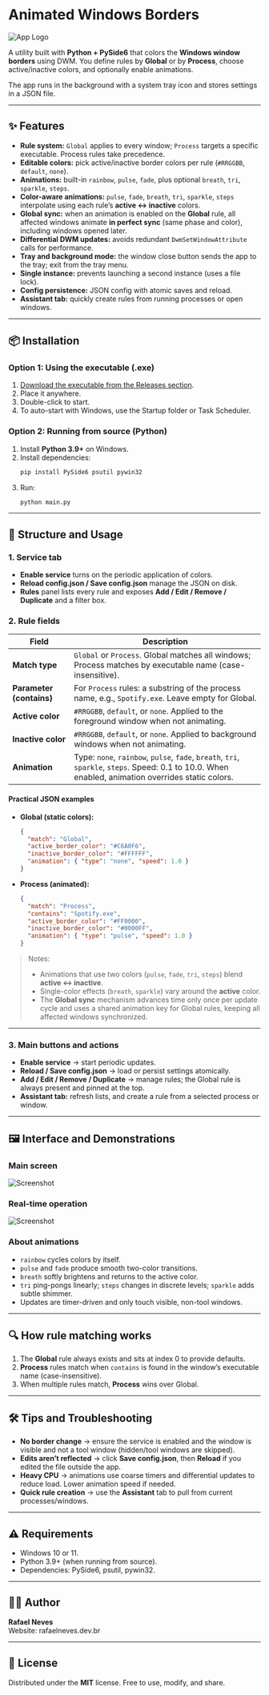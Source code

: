 # Animated Windows Borders

![App Logo](docs/icon.png)

A utility built with **Python + PySide6** that colors the **Windows window borders** using DWM.
You define rules by **Global** or by **Process**, choose active/inactive colors, and optionally enable animations.

The app runs in the background with a system tray icon and stores settings in a JSON file.

---

## ✨ Features

- **Rule system:** `Global` applies to every window; `Process` targets a specific executable. Process rules take precedence.
- **Editable colors:** pick active/inactive border colors per rule (`#RRGGBB`, `default`, `none`).
- **Animations:** built-in `rainbow`, `pulse`, `fade`, plus optional `breath`, `tri`, `sparkle`, `steps`.
- **Color-aware animations:** `pulse`, `fade`, `breath`, `tri`, `sparkle`, `steps` interpolate using each rule’s **active ↔ inactive** colors.
- **Global sync:** when an animation is enabled on the **Global** rule, all affected windows animate **in perfect sync** (same phase and color), including windows opened later.
- **Differential DWM updates:** avoids redundant `DwmSetWindowAttribute` calls for performance.
- **Tray and background mode:** the window close button sends the app to the tray; exit from the tray menu.
- **Single instance:** prevents launching a second instance (uses a file lock).
- **Config persistence:** JSON config with atomic saves and reload.
- **Assistant tab:** quickly create rules from running processes or open windows.

---

## 📦 Installation

### Option 1: Using the executable (.exe)

1. [Download the executable from the Releases section](https://github.com/jrcn1991/app_animated_window_borders/releases/latest).
2. Place it anywhere.
3. Double-click to start.
4. To auto-start with Windows, use the Startup folder or Task Scheduler.

### Option 2: Running from source (Python)

1. Install **Python 3.9+** on Windows.
2. Install dependencies:
   ```bash
   pip install PySide6 psutil pywin32
   ```
3. Run:
   ```bash
   python main.py
   ```

---

## 🚀 Structure and Usage

### 1. Service tab
- **Enable service** turns on the periodic application of colors.
- **Reload config.json / Save config.json** manage the JSON on disk.
- **Rules** panel lists every rule and exposes **Add / Edit / Remove / Duplicate** and a filter box.

### 2. Rule fields

| Field | Description |
|---|---|
| **Match type** | `Global` or `Process`. Global matches all windows; Process matches by executable name (case-insensitive). |
| **Parameter (contains)** | For `Process` rules: a substring of the process name, e.g., `Spotify.exe`. Leave empty for Global. |
| **Active color** | `#RRGGBB`, `default`, or `none`. Applied to the foreground window when not animating. |
| **Inactive color** | `#RRGGBB`, `default`, or `none`. Applied to background windows when not animating. |
| **Animation** | Type: `none`, `rainbow`, `pulse`, `fade`, `breath`, `tri`, `sparkle`, `steps`. Speed: 0.1 to 10.0. When enabled, animation overrides static colors. |

#### Practical JSON examples

- **Global (static colors):**
  ```json
  {
    "match": "Global",
    "active_border_color": "#C6A0F6",
    "inactive_border_color": "#FFFFFF",
    "animation": { "type": "none", "speed": 1.0 }
  }
  ```
- **Process (animated):**
  ```json
  {
    "match": "Process",
    "contains": "Spotify.exe",
    "active_border_color": "#FF0000",
    "inactive_border_color": "#0000FF",
    "animation": { "type": "pulse", "speed": 1.0 }
  }
  ```

> Notes:
> - Animations that use two colors (`pulse`, `fade`, `tri`, `steps`) blend **active ↔ inactive**.
> - Single-color effects (`breath`, `sparkle`) vary around the **active** color.
> - The **Global sync** mechanism advances time only once per update cycle and uses a shared animation key for Global rules, keeping all affected windows synchronized.

---

### 3. Main buttons and actions
- **Enable service** → start periodic updates.
- **Reload / Save config.json** → load or persist settings atomically.
- **Add / Edit / Remove / Duplicate** → manage rules; the Global rule is always present and pinned at the top.
- **Assistant tab:** refresh lists, and create a rule from a selected process or window.

---

## 🖼️ Interface and Demonstrations

### Main screen
![Screenshot](docs/tela.png)  

### Real-time operation
![Screenshot](docs/final.gif)  

### About animations
- `rainbow` cycles colors by itself.
- `pulse` and `fade` produce smooth two-color transitions.
- `breath` softly brightens and returns to the active color.
- `tri` ping-pongs linearly; `steps` changes in discrete levels; `sparkle` adds subtle shimmer.
- Updates are timer-driven and only touch visible, non-tool windows.

---

## 🔍 How rule matching works

1. The **Global** rule always exists and sits at index 0 to provide defaults.
2. **Process** rules match when `contains` is found in the window’s executable name (case-insensitive).
3. When multiple rules match, **Process** wins over Global.

---

## 🛠️ Tips and Troubleshooting

- **No border change** → ensure the service is enabled and the window is visible and not a tool window (hidden/tool windows are skipped).
- **Edits aren’t reflected** → click **Save config.json**, then **Reload** if you edited the file outside the app.
- **Heavy CPU** → animations use coarse timers and differential updates to reduce load. Lower animation speed if needed.
- **Quick rule creation** → use the **Assistant** tab to pull from current processes/windows.

---

## ⚠️ Requirements

- Windows 10 or 11.
- Python 3.9+ (when running from source).
- Dependencies: PySide6, psutil, pywin32.

---

## 👨‍💻 Author

**Rafael Neves**  
Website: rafaelneves.dev.br

---

## 📜 License

Distributed under the **MIT** license.
Free to use, modify, and share.
